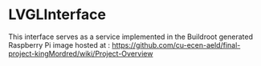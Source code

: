 # LVGLInterface
This interface serves as a service implemented in the Buildroot generated Raspberry Pi image hosted at :
https://github.com/cu-ecen-aeld/final-project-kingMordred/wiki/Project-Overview
